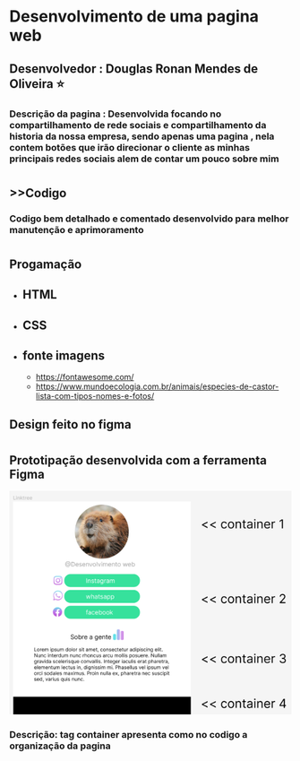 # Desenvolvimento de uma pagina web
## Desenvolvedor : Douglas Ronan Mendes de Oliveira ⭐
### Descrição da pagina : Desenvolvida focando no compartilhamento de rede sociais e compartilhamento da historia da nossa empresa, sendo apenas uma pagina , nela contem botões que irão direcionar o cliente as minhas principais redes sociais alem de contar um pouco sobre mim
#
## >>Codigo
### Codigo bem detalhado e comentado desenvolvido para melhor manutenção e aprimoramento
 
#
##  Progamação
-   HTML
    -
-   CSS
    -

-   fonte imagens
    -
    -   https://fontawesome.com/
    -   https://www.mundoecologia.com.br/animais/especies-de-castor-lista-com-tipos-nomes-e-fotos/
## Design feito no figma 

#
## Prototipação desenvolvida com a ferramenta Figma
![img](/imagens%20readme/imagem_figma.png)
### Descrição: tag container apresenta como no codigo a organização da pagina 